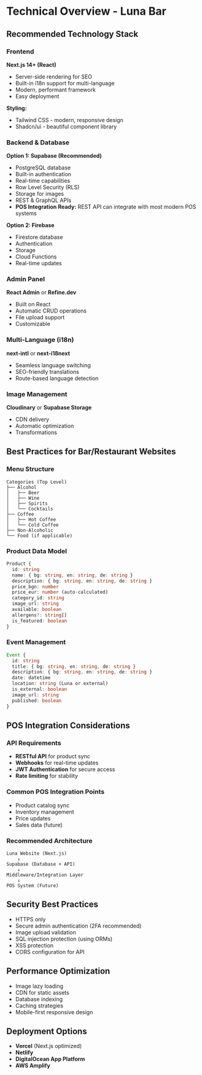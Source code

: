 # Technical Overview - Luna Bar

## Recommended Technology Stack

### Frontend
**Next.js 14+ (React)**
- Server-side rendering for SEO
- Built-in i18n support for multi-language
- Modern, performant framework
- Easy deployment

**Styling:**
- Tailwind CSS - modern, responsive design
- Shadcn/ui - beautiful component library

### Backend & Database
**Option 1: Supabase (Recommended)**
- PostgreSQL database
- Built-in authentication
- Real-time capabilities
- Row Level Security (RLS)
- Storage for images
- REST & GraphQL APIs
- **POS Integration Ready:** REST API can integrate with most modern POS systems

**Option 2: Firebase**
- Firestore database
- Authentication
- Storage
- Cloud Functions
- Real-time updates

### Admin Panel
**React Admin** or **Refine.dev**
- Built on React
- Automatic CRUD operations
- File upload support
- Customizable

### Multi-Language (i18n)
**next-intl** or **next-i18next**
- Seamless language switching
- SEO-friendly translations
- Route-based language detection

### Image Management
**Cloudinary** or **Supabase Storage**
- CDN delivery
- Automatic optimization
- Transformations

## Best Practices for Bar/Restaurant Websites

### Menu Structure
```
Categories (Top Level)
├── Alcohol
│   ├── Beer
│   ├── Wine
│   ├── Spirits
│   └── Cocktails
├── Coffee
│   ├── Hot Coffee
│   └── Cold Coffee
├── Non-Alcoholic
└── Food (if applicable)
```

### Product Data Model
```typescript
Product {
  id: string
  name: { bg: string, en: string, de: string }
  description: { bg: string, en: string, de: string }
  price_bgn: number
  price_eur: number (auto-calculated)
  category_id: string
  image_url: string
  available: boolean
  allergens?: string[]
  is_featured: boolean
}
```

### Event Management
```typescript
Event {
  id: string
  title: { bg: string, en: string, de: string }
  description: { bg: string, en: string, de: string }
  date: datetime
  location: string (Luna or external)
  is_external: boolean
  image_url: string
  published: boolean
}
```

## POS Integration Considerations

### API Requirements
- **RESTful API** for product sync
- **Webhooks** for real-time updates
- **JWT Authentication** for secure access
- **Rate limiting** for stability

### Common POS Integration Points
- Product catalog sync
- Inventory management
- Price updates
- Sales data (future)

### Recommended Architecture
```
Luna Website (Next.js)
    ↓
Supabase (Database + API)
    ↓
Middleware/Integration Layer
    ↓
POS System (Future)
```

## Security Best Practices
- HTTPS only
- Secure admin authentication (2FA recommended)
- Image upload validation
- SQL injection protection (using ORMs)
- XSS protection
- CORS configuration for API

## Performance Optimization
- Image lazy loading
- CDN for static assets
- Database indexing
- Caching strategies
- Mobile-first responsive design

## Deployment Options
- **Vercel** (Next.js optimized)
- **Netlify**
- **DigitalOcean App Platform**
- **AWS Amplify**


